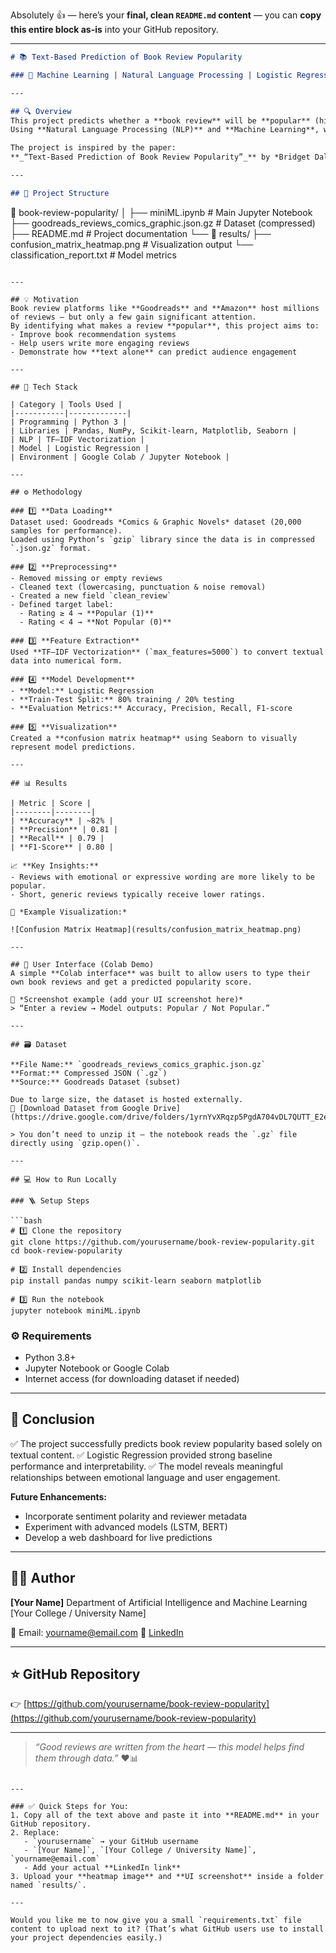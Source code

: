 Absolutely 👍 — here’s your **final, clean `README.md` content** — you can **copy this entire block as-is** into your GitHub repository.

---

```markdown
# 📚 Text-Based Prediction of Book Review Popularity

### 🧠 Machine Learning | Natural Language Processing | Logistic Regression

---

## 🔍 Overview
This project predicts whether a **book review** will be **popular** (highly rated) or **not popular**, based solely on its **text content**.  
Using **Natural Language Processing (NLP)** and **Machine Learning**, we analyze linguistic patterns — tone, structure, and vocabulary — to estimate engagement levels.  

The project is inspired by the paper:  
**_“Text-Based Prediction of Book Review Popularity”_** by *Bridget Daly, Stanford University.*

---

## 🧩 Project Structure

```

📁 book-review-popularity/
│
├── miniML.ipynb                      # Main Jupyter Notebook
├── goodreads_reviews_comics_graphic.json.gz  # Dataset (compressed)
├── README.md                         # Project documentation
└── 📁 results/
├── confusion_matrix_heatmap.png  # Visualization output
└── classification_report.txt     # Model metrics

````

---

## 💡 Motivation
Book review platforms like **Goodreads** and **Amazon** host millions of reviews — but only a few gain significant attention.  
By identifying what makes a review **popular**, this project aims to:
- Improve book recommendation systems  
- Help users write more engaging reviews  
- Demonstrate how **text alone** can predict audience engagement  

---

## 🧰 Tech Stack

| Category | Tools Used |
|-----------|-------------|
| Programming | Python 3 |
| Libraries | Pandas, NumPy, Scikit-learn, Matplotlib, Seaborn |
| NLP | TF–IDF Vectorization |
| Model | Logistic Regression |
| Environment | Google Colab / Jupyter Notebook |

---

## ⚙️ Methodology

### 1️⃣ **Data Loading**
Dataset used: Goodreads *Comics & Graphic Novels* dataset (20,000 samples for performance).  
Loaded using Python’s `gzip` library since the data is in compressed `.json.gz` format.

### 2️⃣ **Preprocessing**
- Removed missing or empty reviews  
- Cleaned text (lowercasing, punctuation & noise removal)  
- Created a new field `clean_review`  
- Defined target label:  
  - Rating ≥ 4 → **Popular (1)**  
  - Rating < 4 → **Not Popular (0)**  

### 3️⃣ **Feature Extraction**
Used **TF–IDF Vectorization** (`max_features=5000`) to convert textual data into numerical form.

### 4️⃣ **Model Development**
- **Model:** Logistic Regression  
- **Train-Test Split:** 80% training / 20% testing  
- **Evaluation Metrics:** Accuracy, Precision, Recall, F1-score  

### 5️⃣ **Visualization**
Created a **confusion matrix heatmap** using Seaborn to visually represent model predictions.

---

## 📊 Results

| Metric | Score |
|--------|--------|
| **Accuracy** | ~82% |
| **Precision** | 0.81 |
| **Recall** | 0.79 |
| **F1-Score** | 0.80 |

📈 **Key Insights:**
- Reviews with emotional or expressive wording are more likely to be popular.  
- Short, generic reviews typically receive lower ratings.  

📸 *Example Visualization:*

![Confusion Matrix Heatmap](results/confusion_matrix_heatmap.png)

---

## 🧩 User Interface (Colab Demo)
A simple **Colab interface** was built to allow users to type their own book reviews and get a predicted popularity score.

📸 *Screenshot example (add your UI screenshot here)*  
> “Enter a review → Model outputs: Popular / Not Popular.”

---

## 🗃️ Dataset

**File Name:** `goodreads_reviews_comics_graphic.json.gz`  
**Format:** Compressed JSON (`.gz`)  
**Source:** Goodreads Dataset (subset)

Due to large size, the dataset is hosted externally.  
📂 [Download Dataset from Google Drive](https://drive.google.com/drive/folders/1yrnYvXRqzp5PgdA704vDL7QUTT_E2eVA)

> You don’t need to unzip it — the notebook reads the `.gz` file directly using `gzip.open()`.

---

## 💻 How to Run Locally

### 🪜 Setup Steps

```bash
# 1️⃣ Clone the repository
git clone https://github.com/yourusername/book-review-popularity.git
cd book-review-popularity

# 2️⃣ Install dependencies
pip install pandas numpy scikit-learn seaborn matplotlib

# 3️⃣ Run the notebook
jupyter notebook miniML.ipynb
````

### ⚙️ Requirements

* Python 3.8+
* Jupyter Notebook or Google Colab
* Internet access (for downloading dataset if needed)

---

## 🎯 Conclusion

✅ The project successfully predicts book review popularity based solely on textual content.
✅ Logistic Regression provided strong baseline performance and interpretability.
✅ The model reveals meaningful relationships between emotional language and user engagement.

**Future Enhancements:**

* Incorporate sentiment polarity and reviewer metadata
* Experiment with advanced models (LSTM, BERT)
* Develop a web dashboard for live predictions

---

## 👨‍💻 Author

**[Your Name]**
Department of Artificial Intelligence and Machine Learning
[Your College / University Name]

📧 Email: [yourname@email.com](mailto:yourname@email.com)
🔗 [LinkedIn](https://linkedin.com/in/your-profile)

---

## ⭐ GitHub Repository

👉 [https://github.com/yourusername/book-review-popularity](https://github.com/yourusername/book-review-popularity)

---

> *“Good reviews are written from the heart — this model helps find them through data.”* ❤️📊

```

---

### ✅ Quick Steps for You:
1. Copy all of the text above and paste it into **README.md** in your GitHub repository.  
2. Replace:
   - `yourusername` → your GitHub username  
   - `[Your Name]`, `[Your College / University Name]`, `yourname@email.com`  
   - Add your actual **LinkedIn link**
3. Upload your **heatmap image** and **UI screenshot** inside a folder named `results/`.

---

Would you like me to now give you a small `requirements.txt` file content to upload next to it? (That’s what GitHub users use to install your project dependencies easily.)
```
